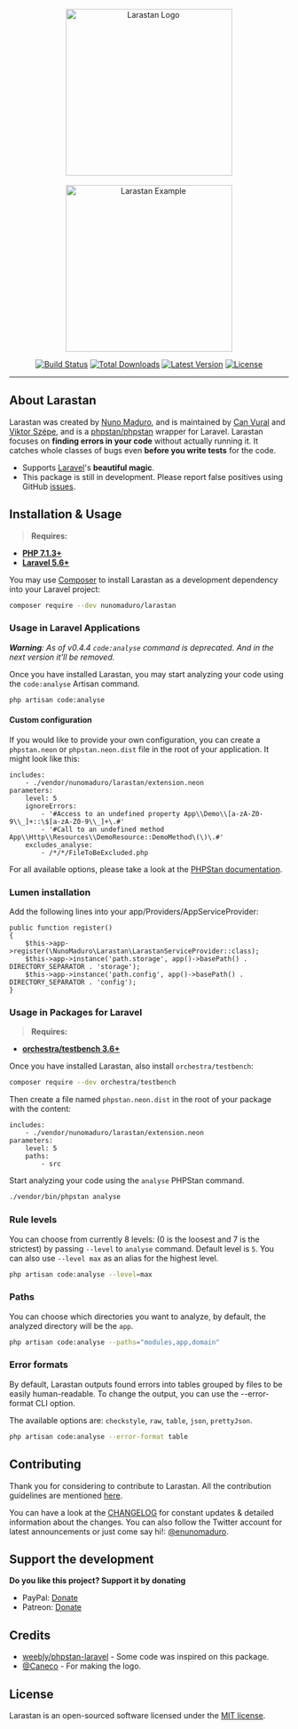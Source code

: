 <p align="center">
    <img src="https://raw.githubusercontent.com/nunomaduro/larastan/master/docs/logo.png" alt="Larastan Logo" width="300">
    <br><br>
    <img src="https://raw.githubusercontent.com/nunomaduro/larastan/master/docs/example.png" alt="Larastan Example" height="300">
</p>

<p align="center">
  <a href="https://travis-ci.org/nunomaduro/larastan"><img src="https://img.shields.io/travis/nunomaduro/larastan/master.svg" alt="Build Status"></img></a>
  <a href="https://packagist.org/packages/nunomaduro/larastan"><img src="https://poser.pugx.org/nunomaduro/larastan/d/total.svg" alt="Total Downloads"></a>
  <a href="https://packagist.org/packages/nunomaduro/larastan"><img src="https://poser.pugx.org/nunomaduro/larastan/v/stable.svg" alt="Latest Version"></a>
  <a href="https://packagist.org/packages/nunomaduro/larastan"><img src="https://poser.pugx.org/nunomaduro/larastan/license.svg" alt="License"></a>
</p>

------

## About Larastan

Larastan was created by [Nuno Maduro](https://github.com/nunomaduro), and is maintained by [Can Vural](https://github.com/canvural) and [Viktor Szépe](https://github.com/szepeviktor), and is a [phpstan/phpstan](https://github.com/phpstan/phpstan) wrapper for Laravel. Larastan focuses on **finding errors in your code** without actually running it. It catches whole classes of bugs even **before you write tests** for the code.

- Supports [Laravel](https://laravel.com)'s **beautiful magic**.
- This package is still in development. Please report false positives using GitHub [issues](https://github.com/nunomaduro/larastan/issues).

## Installation & Usage

> **Requires:**
- **[PHP 7.1.3+](https://php.net/releases/)**
- **[Laravel 5.6+](https://github.com/laravel/laravel)**

You may use [Composer](https://getcomposer.org) to install Larastan as a development dependency into your Laravel project:
```bash
composer require --dev nunomaduro/larastan
```

### Usage in Laravel Applications

_**Warning**: As of v0.4.4 `code:analyse` command is deprecated. And in the next version it'll be removed._

Once you have installed Larastan, you may start analyzing your code using the `code:analyse` Artisan command.
```bash
php artisan code:analyse
```

#### Custom configuration

If you would like to provide your own configuration, you can create a `phpstan.neon` or `phpstan.neon.dist` file in the root of your application. It might look like this:
```
includes:
    - ./vendor/nunomaduro/larastan/extension.neon
parameters:
    level: 5
    ignoreErrors:
        - '#Access to an undefined property App\\Demo\\[a-zA-Z0-9\\_]+::\$[a-zA-Z0-9\\_]+\.#'
        - '#Call to an undefined method App\\Http\\Resources\\DemoResource::DemoMethod\(\)\.#'
    excludes_analyse:
        - /*/*/FileToBeExcluded.php
```

For all available options, please take a look at the [PHPStan documentation](https://github.com/phpstan/phpstan).

### Lumen installation

Add the following lines into your app/Providers/AppServiceProvider:
```
public function register()
{
    $this->app->register(\NunoMaduro\Larastan\LarastanServiceProvider::class);
    $this->app->instance('path.storage', app()->basePath() . DIRECTORY_SEPARATOR . 'storage');
    $this->app->instance('path.config', app()->basePath() . DIRECTORY_SEPARATOR . 'config');
}
```

### Usage in Packages for Laravel

> **Requires:**
- **[orchestra/testbench 3.6+](https://github.com/orchestral/testbench)**

Once you have installed Larastan, also install `orchestra/testbench`:

```sh
composer require --dev orchestra/testbench
```

Then create a file named `phpstan.neon.dist` in the root of your package with the content:
```
includes:
    - ./vendor/nunomaduro/larastan/extension.neon
parameters:
    level: 5
    paths:
        - src
```

Start analyzing your code using the `analyse` PHPStan command.
```bash
./vendor/bin/phpstan analyse
```


### Rule levels

You can choose from currently 8 levels: (0 is the loosest and 7 is the strictest) by passing `--level` to `analyse` command. Default level is `5`. You can also use `--level max` as an alias for the highest level.

```bash
php artisan code:analyse --level=max
```

### Paths

You can choose which directories you want to analyze, by default, the analyzed directory will be the `app`.

```bash
php artisan code:analyse --paths="modules,app,domain"
```

### Error formats

By default, Larastan outputs found errors into tables grouped by files to be easily human-readable. To change the output, you can use the --error-format CLI option.

The available options are: `checkstyle`, `raw`, `table`, `json`, `prettyJson`.

```bash
php artisan code:analyse --error-format table
```

## Contributing

Thank you for considering to contribute to Larastan. All the contribution guidelines are mentioned [here](CONTRIBUTING.md).

You can have a look at the [CHANGELOG](CHANGELOG.md) for constant updates & detailed information about the changes. You can also follow the Twitter account for latest announcements or just come say hi!: [@enunomaduro](https://twitter.com/enunomaduro).

## Support the development

**Do you like this project? Support it by donating**

- PayPal: [Donate](https://www.paypal.com/cgi-bin/webscr?cmd=_s-xclick&hosted_button_id=66BYDWAT92N6L)
- Patreon: [Donate](https://www.patreon.com/nunomaduro)

## Credits

- [weebly/phpstan-laravel](https://github.com/weebly/phpstan-laravel) - Some code was inspired on this package.
- [@Caneco](http://github.com/caneco) - For making the logo.

## License

Larastan is an open-sourced software licensed under the [MIT license](LICENSE.md).
